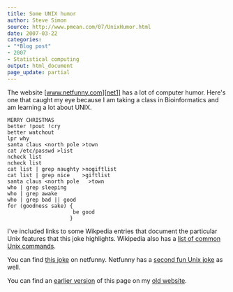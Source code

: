 ```yaml
---
title: Some UNIX humor
author: Steve Simon
source: http://www.pmean.com/07/UnixHumor.html
date: 2007-03-22
categories:
- "*Blog post"
- 2007
- Statistical computing
output: html_document
page_update: partial
---
```


The website [www.netfunny.com][net1] has a lot of computer humor. Here's one that caught my eye because I am taking a class in Bioinformatics and am learning a lot about UNIX.

```
MERRY CHRISTMAS
better !pout !cry   
better watchout
lpr why
santa claus <north pole >town
cat /etc/passwd >list
ncheck list
ncheck list
cat list | grep naughty >nogiftlist
cat list | grep nice    >giftlist
santa claus <north pole   >town
who | grep sleeping
who | grep awake
who | grep bad || good
for (goodness sake) { 
                     be good
                    }
```

I've included links to some Wikpedia entries that document the particular Unix features that this joke highlights. Wikipedia also has a [list of common Unix commands][wik1]. 

You can find [this joke][net2] on netfunny. Netfunny has a [second fun Unix joke][net3] as well.

You can find an [earlier version][sim1] of this page on my [old website][sim2].

[sim1]: http://www.pmean.com/07/UnixHumor.html
[sim2]: http://www.pmean.com

[net1]: http://www.netfunny.com
[net2]: http://www.netfunny.com/rhf/jokes/88old/coming.html
[net3]: http://www.netfunny.com/rhf/jokes/92q3/unixalph.html

[wik1]: http://en.wikipedia.org/wiki/List_of_Unix_programs
